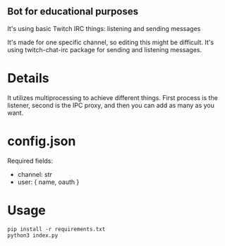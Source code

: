 ## Bot for educational purposes
It's using basic Twitch IRC things: listening and sending messages <br>

It's made for one specific channel, so editing this might be difficult. It's using twitch-chat-irc package for sending and listening messages. <br>

# Details
It utilizes multiprocessing to achieve different things. First process is the listener, second is the IPC proxy, and then you can add as many as you want. <br>

# config.json
Required fields: <br>
- channel: str <br>
- user: { name, oauth } <br>

# Usage
```pip install -r requirements.txt``` <br>
```python3 index.py```
